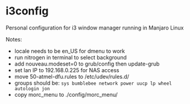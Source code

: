 # i3config

Personal configuration for i3 window manager running in Manjaro Linux

Notes:
- locale needs to be en_US for dmenu to work
- run nitrogen in terminal to select background
- add nouveau.modeset=0 to grub/config then update-grub
- set lan IP to 192.168.0.225 for NAS access
- move 50-atmel-dfu.rules to /etc/udev/rules.d/
- groups should be: 
`sys bumblebee network power uucp lp wheel autologin jon`
- copy morc_menu to ./config/morc_menu/